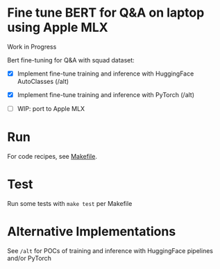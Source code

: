 # Fine tune BERT for Q&A on laptop using Apple MLX

Work in Progress

Bert fine-tuning for Q&A with squad dataset:

- [x] Implement fine-tune training and inference with HuggingFace AutoClasses (/alt)
- [x] Implement fine-tune training and inference with PyTorch (/alt)
- [ ] WIP: port to Apple MLX


# Run

For code recipes, see [Makefile](Makefile).

# Test

Run some tests with `make test` per Makefile

# Alternative Implementations

See `/alt` for POCs of training and inference with HuggingFace pipelines and/or
PyTorch
